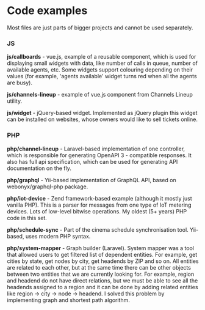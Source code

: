 # Code examples

Most files are just parts of bigger projects and cannot be used separately.

### JS
**js/callboards** - vue.js, example of a reusable component, which is used for displaying small widgets with data, 
like number of calls in queue, number of available agents, etc. Some widgets support colouring depending on their 
values (for example, 'agents available' widget turns red when all the agents are busy).

**js/channels-lineup** - example of vue.js component from Channels Lineup utility.

**js/widget** - jQuery-based widget. Implemented as jQuery plugin this widget can be installed on websites, whose 
owners would like to sell tickets online.

### PHP
**php/channel-lineup** - Laravel-based implementation of one controller, which is responsible for generating 
OpenAPI 3 - compatible responses. It also has full api specification, which can be used for generating API 
documentation on the fly.

**php/graphql** - Yii-based implementation of GraphQL API, based on webonyx/graphql-php package.

**php/iot-device** - Zend framework-based example (although it mostly just vanilla PHP). This is a parser for messages 
from one type of IoT metering devices. Lots of low-level bitwise operations. My oldest (5+ years) PHP code in this set.

**php/schedule-sync** - Part of the cinema schedule synchronisation tool. Yii-based, uses modern PHP syntax.

**php/system-mapper** - Graph builder (Laravel). System mapper was a tool that allowed users to get filtered list of 
dependent entities. For example, get cities by state, get nodes by city, get headends by ZIP and so on. All entities 
are related to each other, but at the same time there can be other objects between two entities that we are currently 
looking for. For example, region and headend do not have direct relations, but we must be able to see all the 
headends assigned to a region and it can be done by adding related entities like region -> city -> node -> headend. 
I solved this problem by implementing graph and shortest path algorithm.
